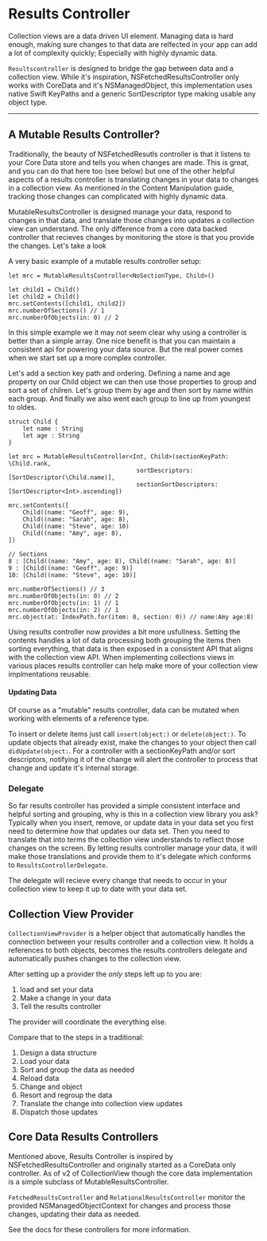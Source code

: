 # Results Controller

Collection views are a data driven UI element. Managing data is hard enough, making sure changes to that data are relfected in your app can add a lot of complexity quickly; Especially with highly dynamic data.

`Resultscontroller` is designed to bridge the gap between data and a collection view. While it's inspiration, NSFetchedResultsController only works with CoreData and it's NSManagedObject, this implementation uses native Swift KeyPaths and a generic SortDescriptor type making usable any object type.

---

## A Mutable Results Controller?

Traditionally, the beauty of NSFetchedResutls controller is that it listens to your Core Data store and tells you when changes are made. This is great, and you can do that here too (see below) but one of the other helpful aspects of a results controller is translating changes in your data to changes in a collection view. As mentioned in the Content Manipulation guide, tracking those changes can complicated with highly dynamic data.

MutableResultsController is designed manage your data, respond to changes in that data, and translate those changes into updates a collection view can understand. The only difference from a core data backed controller that recieves changes by monitoring the store is that you provide the changes. Let's take a look

A very basic example of a mutable results controller setup:
```
let mrc = MutableResultsController<NoSectionType, Child>()

let child1 = Child()
let child2 = Child()
mrc.setContents([child1, child2])
mrc.numberOfSections() // 1
mrc.numberOfObjects(in: 0) // 2
```

In this simple example we it may not seem clear why using a controller is better than a simple array. One nice benefit is that you can maintain a consistent api for powering your data source. But the real power comes when we start set up a more complex controller.

Let's add a section key path and ordering. Defining a name and age property on our Child object we can then use those properties to group and sort a set of chilren. Let's group them by age and then sort by name within each group. And finally we also went each group to line up from youngest to oldes.

```
struct Child {
    let name : String
    let age : String
}

let mrc = MutableResultsController<Int, Child>(sectionKeyPath: \Child.rank,
                                    sortDescriptors: [SortDescriptor(\Child.name)],
                                    sectionSortDescriptors: [SortDescriptor<Int>.ascending])

mrc.setContents([
    Child((name: "Geoff", age: 9),
    Child((name: "Sarah", age: 8),
    Child((name: "Steve", age: 10)
    Child((name: "Amy", age: 8),
])

// Sections
8 : [Child((name: "Amy", age: 8), Child((name: "Sarah", age: 8)]
9 : [Child((name: "Geoff", age: 9)]
10: [Child((name: "Steve", age: 10)]

mrc.numberOfSections() // 3
mrc.numberOfObjects(in: 0) // 2
mrc.numberOfObjects(in: 1) // 1
mrc.numberOfObjects(in: 2) // 1
mrc.object(at: IndexPath.for(item: 0, section: 0)) // name:Amy age:8)

```

Using results controller now provides a bit more usfullness. Setting the contents handles a lot of data processing both grouping the items then sorting everything, that data is then exposed in a consistent API that aligns with the collection view API. When implementing collections views in various places results controller can help make more of your collection view implmentations reusable.


#### Updating Data

Of course as a "mutable" results controller, data can be mutated when working with elements of a reference type.

To insert or delete items just call `insert(object:)` or `delete(object:)`. To update objects that already exist, make the changes to your object then call `didUpdate(object:`. For a controller with a sectionKeyPath and/or sort descriptors, notifying it of the change will alert the controller to process that change and update it's internal storage.


### Delegate

So far results controller has provided a simple consistent interface and helpful sorting and grouping, why is this in a collection view library you ask? Typically when you insert, remove, or update data in your data set you first need to determine _how_ that updates our data set. Then you need to translate that into terms the collection view understands to reflect those changes on the screen. By letting results controller manage your data, it will make those translations and provide them to it's delegate which conforms to `ResultsControllerDelegate`.

The delegate will recieve every change that needs to occur in your collection view to keep it up to date with your data set.


## Collection View Provider

`CollectionViewProvider` is a helper object that automatically handles the connection between your results controller and a collection view. It holds a references to both objects, becomes the results controllers delegate and automatically pushes changes to the collection view.

After setting up a provider the _only_ steps left up to you are:
1. load and set your data
2. Make a change in your data
3. Tell the results controller

The provider will coordinate the everything else.

Compare that to the steps in a traditional:

1. Design a data structure
2. Load your data
3. Sort and group the data as needed
4. Reload data
5. Change and object
6. Resort and regroup the data
7. Translate the change into collection view updates
8. Dispatch those updates


## Core Data Results Controllers

Mentioned above, Results Controller is inspired by NSFetchedResultsController and originally started as a CoreData only controller. As of v2 of CollectionView though the core data implementation is a simple subclass of MutableResultsController.

`FetchedResultsController` and `RelationalResultsController` monitor the provided NSManagedObjectContext for changes and process those changes, updating their data as needed.

See the docs for these controllers for more information.
